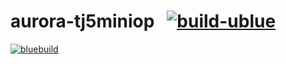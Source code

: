 # aurora-tj5miniop &nbsp; [![build-ublue](https://github.com/tj5miniop/ublue-image-custom/actions/workflows/build.yml/badge.svg)](https://github.com/tj5miniop/ublue-image-custom/actions/workflows/build.yml)

[![bluebuild](https://github.com/tj5miniop/ublue-images/actions/workflows/build.yml/badge.svg?event=deployment)](https://github.com/tj5miniop/ublue-images/actions/workflows/build.yml)
